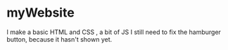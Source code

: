 # myWebsite
I make a basic HTML and CSS , a bit of JS 
I still need to fix the hamburger button, because it hasn't shown yet. 
